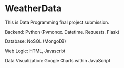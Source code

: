 # WeatherData
This is Data Programming final project submission.

Backend: Python (Pymongo, Datetime, Requests, Flask)

Database: NoSQL (MongoDB)

Web Logic: HTML, Javascript

Data Visualization: Google Charts within JavaScript
